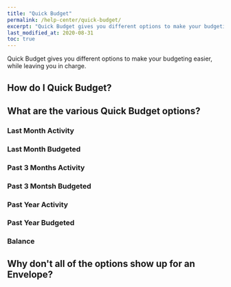 ```yaml
---
title: "Quick Budget"
permalink: /help-center/quick-budget/
excerpt: "Quick Budget gives you different options to make your budgeting easier, while leaving you in charge."
last_modified_at: 2020-08-31
toc: true
---
```


Quick Budget gives you different options to make your budgeting easier, while leaving you in charge.

## How do I Quick Budget?

## What are the various Quick Budget options?

### Last Month Activity

### Last Month Budgeted

### Past 3 Months Activity

### Past 3 Montsh Budgeted

### Past Year Activity

### Past Year Budgeted

### Balance

## Why don't all of the options show up for an Envelope?
